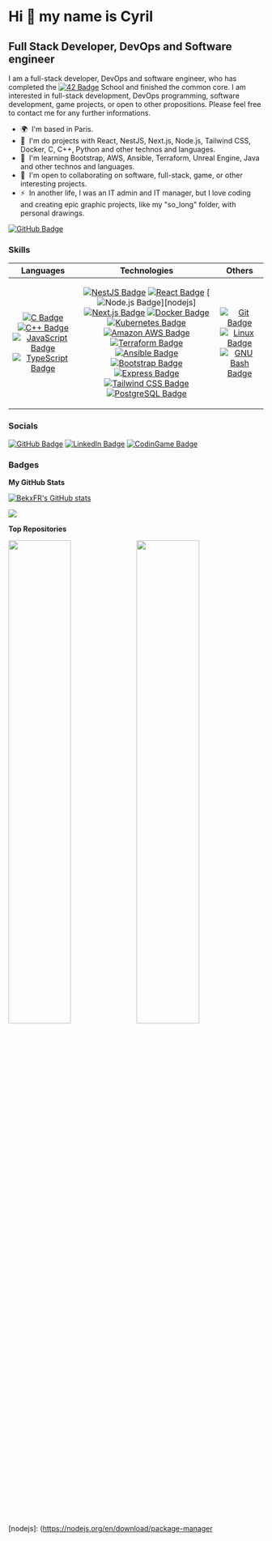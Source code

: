<!--
**BekxFR/BekxFR** is a ✨ _special_ ✨ repository because its `README.md` (this file) appears on your GitHub profile.

Here are some ideas to get you started:

- 🔭 I’m currently working on ...
- 🌱 I’m currently learning ...
- 👯 I’m looking to collaborate on ...
- 🤔 I’m looking for help with ...
- 💬 Ask me about ...
- 📫 How to reach me: ...
- 😄 Pronouns: ...
- ⚡ Fun fact: ...
-->

Hi 👋 my name is Cyril
======================

Full Stack Developer, DevOps and Software engineer
--------------------------------------------------

I am a full-stack developer, DevOps and software engineer, who has completed the [![42 Badge][42-img]][42s] School and finished the common core. I am interested in full-stack development, DevOps programming, software development, game projects, or open to other propositions. Please feel free to contact me for any further informations.

* 🌍  I'm based in Paris.
* 🧠  I'm do projects with React, NestJS, Next.js, Node.js, Tailwind CSS, Docker, C, C++, Python and other technos and languages.
* 🌱  I'm learning Bootstrap, AWS, Ansible, Terraform, Unreal Engine, Java and other technos and languages.
* 🤝  I'm open to collaborating on software, full-stack, game, or other interesting projects.
* ⚡  In another life, I was an IT admin and IT manager, but I love coding and creating epic graphic projects, like my "so\_long" folder, with personal drawings.

[![GitHub Badge][github-followers-img]][github-profile] 

### Skills

| Languages               | Technologies           | Others              |
|-------------------------|------------------------|---------------------|
| <p align="center"> [![C Badge][c-img]][c] [![C++ Badge][cpp-img]][cpp] [![JavaScript Badge][js-img]][js] [![TypeScript Badge][ts-img]][ts] </p> | <p align="center"> [![NestJS Badge][nestjs-img]][nestjs] [![React Badge][react-img]][react] [![Node.js Badge][nodejs-img]][nodejs] [![Next.js Badge][next-img]][next] [![Docker Badge][docker-img]][docker] [![Kubernetes Badge][kubernetes-img]][kubernetes] [![Amazon AWS Badge][aws-img]][aws] [![Terraform Badge][terraform-img]][terraform] [![Ansible Badge][ansible-img]][ansible] [![Bootstrap Badge][bootstrap-img]][bootstrap] [![Express Badge][express-img]][express] [![Tailwind CSS Badge][tailwind-css-img]][tailwind-css] [![PostgreSQL Badge][postgresql-img]][postgresql] </p> | <p align="center"> [![Git Badge][git-img]][git] [![Linux Badge][linux-img]][linux] [![GNU Bash Badge][bash-img]][bash] </p> |

### Socials

[![GitHub Badge][github-img]][github-profile]  [![LinkedIn Badge][linkedin-img]][linkedin-profile] [![CodinGame Badge][coding-img]][coding-profile] 

### Badges

<b>My GitHub Stats</b>

<a href="http://www.github.com/BekxFR"><img src="https://github-readme-stats.vercel.app/api?username=BekxFR&show_icons=true&hide=prs,issues,contribs&count_private=true&title_color=ec4899&text_color=ffffff&icon_color=a855f7&bg_color=1c1917&hide_border=true&show_icons=true" alt="BekxFR's GitHub stats" /></a>

<a href="http://www.github.com/BekxFR"><img src="https://github-readme-streak-stats.herokuapp.com/?user=BekxFR&stroke=ffffff&background=1c1917&ring=ec4899&fire=ec4899&currStreakNum=ffffff&currStreakLabel=ec4899&sideNums=ffffff&sideLabels=ffffff&dates=ffffff&hide_border=true" /></a>

<b>Top Repositories</b>

<a href="https://github.com/BekxFR/so_long" ><img width="49.5%" src="https://github-readme-stats.vercel.app/api/pin/?username=BekxFR&repo=so_long&title_color=ec4899&text_color=ffffff&icon_color=a855f7&bg_color=1c1917&hide_border=true&locale=en" /></a></div>
<a href="https://github.com/BekxFR/transcendence" ><img width="49.5%" src="https://github-readme-stats.vercel.app/api/pin/?username=BekxFR&repo=transcendence&title_color=ec4899&text_color=ffffff&icon_color=a855f7&bg_color=1c1917&hide_border=true&locale=en" /></a></div>

[42-img]: https://img.shields.io/badge/42-000?logo=42&logoColor=fff&style=flat
[c-img]: https://img.shields.io/badge/C-A8B9CC?logo=c&logoColor=fff&style=flat
[cpp-img]: https://img.shields.io/badge/C%2B%2B-00599C?logo=cplusplus&logoColor=fff&style=flat
[js-img]: https://img.shields.io/badge/JavaScript-F7DF1E?logo=javascript&logoColor=000&style=flat
[ts-img]: https://img.shields.io/badge/TypeScript-3178C6?logo=typescript&logoColor=fff&style=flat
[nestjs-img]: https://img.shields.io/badge/NestJS-E0234E?logo=nestjs&logoColor=fff&style=flat
[react-img]: https://img.shields.io/badge/React-61DAFB?logo=react&logoColor=000&style=flat
[next-img]: https://img.shields.io/badge/Next.js-000?logo=nextdotjs&logoColor=fff&style=flat
[docker-img]: https://img.shields.io/badge/Docker-2496ED?logo=docker&logoColor=fff&style=flat
[kubernetes-img]: https://img.shields.io/badge/Kubernetes-326CE5?logo=kubernetes&logoColor=fff&style=flat
[aws-img]: https://img.shields.io/badge/Amazon%20AWS-232F3E?logo=amazonaws&logoColor=fff&style=flat
[terraform-img]: https://img.shields.io/badge/Terraform-844FBA?logo=terraform&logoColor=fff&style=flat
[bootstrap-img]: https://img.shields.io/badge/Bootstrap-7952B3?logo=bootstrap&logoColor=fff&style=flat
[express-img]: https://img.shields.io/badge/Express-000?logo=express&logoColor=fff&style=flat
[tailwind-css-img]: https://img.shields.io/badge/Tailwind%20CSS-06B6D4?logo=tailwindcss&logoColor=fff&style=flat
[postgresql-img]: https://img.shields.io/badge/PostgreSQL-4169E1?logo=postgresql&logoColor=fff&style=flat
[git-img]: https://img.shields.io/badge/Git-F05032?logo=git&logoColor=fff&style=flat
[linux-img]: https://img.shields.io/badge/Linux-FCC624?logo=linux&logoColor=000&style=flat
[bash-img]: https://img.shields.io/badge/GNU%20Bash-4EAA25?logo=gnubash&logoColor=fff&style=flat
[github-img]: https://img.shields.io/badge/GitHub-181717?logo=github&logoColor=fff&style=flat
[github-followers-img]: https://img.shields.io/github/followers/BekxFR?logo=github&style=flat&color=a855f7&labelColor=1c1917
[linkedin-img]: https://img.shields.io/badge/LinkedIn-0A66C2?logo=linkedin&logoColor=fff&style=flat
[coding-img]: https://img.shields.io/badge/CodinGame-F2BB13?logo=codingame&logoColor=fff&style=flat
[ansible-img]: https://img.shields.io/badge/ansible-231A1918?logo=ansible&logoColor=fff&style=flat
[nodejs-img]: https://img.shields.io/badge/node.js-6DA55F?logo=ansible&logoColor=fff&style=flat

[42s]: https://42.fr/
[c]: https://docs.microsoft.com/en-us/cpp/?view=msvc-170
[cpp]: https://docs.microsoft.com/en-us/cpp/?view=msvc-170
[js]: https://developer.mozilla.org/en-US/docs/Web/JavaScript
[ts]: https://www.typescriptlang.org/docs
[nestjs]: https://docs.nestjs.com/
[react]: https://reactjs.org/
[next]: https://nextjs.org/docs
[docker]: https://www.docker.com/
[kubernetes]: https://kubernetes.io/
[aws]: https://aws.amazon.com/
[terraform]: https://www.terraform.io/
[bootstrap]: https://getbootstrap.com/
[express]: https://expressjs.com/
[tailwind-css]: https://tailwindcss.com/
[postgresql]: https://www.postgresql.org/
[git]: https://git-scm.com/
[linux]: https://www.linux.org
[bash]: https://github.com/odb/official-bash-logo?tab=readme-ov-file
[github-profile]: https://www.github.com/BekxFR
[linkedin-profile]: https://www.linkedin.com/in/cyril-hillion
[coding-game]: https://www.codingame.com/
[coding-profile]: https://www.codingame.com/profile/8bb24abe81f87df1bdb45b1adad1cdde9514635
[ansible]: https://docs.ansible.com/ansible/latest/index.html
[nodejs]: (https://nodejs.org/en/download/package-manager

